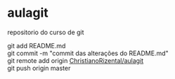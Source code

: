 # aulagit
repositorio do curso de git


git add README.md <br/>
git commit -m "commit das alterações do README.md" <br />
git remote add origin <a href = "https://github.com/christianoRizental/aulagit.git"> ChristianoRizental/aulagit </a><br/>
git push origin master <br />

